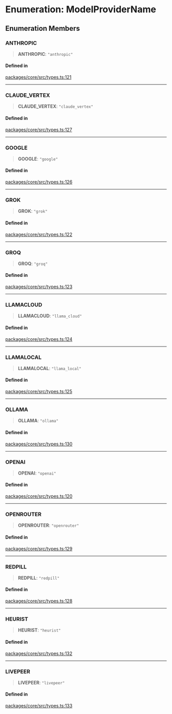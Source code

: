 # Enumeration: ModelProviderName

## Enumeration Members

### ANTHROPIC

> **ANTHROPIC**: `"anthropic"`

#### Defined in

[packages/core/src/types.ts:121](https://github.com/elizaos/eliza/blob/7fcf54e7fb2ba027d110afcc319c0b01b3f181dc/packages/core/src/types.ts#L121)

---

### CLAUDE_VERTEX

> **CLAUDE_VERTEX**: `"claude_vertex"`

#### Defined in

[packages/core/src/types.ts:127](https://github.com/elizaos/eliza/blob/7fcf54e7fb2ba027d110afcc319c0b01b3f181dc/packages/core/src/types.ts#L127)

---

### GOOGLE

> **GOOGLE**: `"google"`

#### Defined in

[packages/core/src/types.ts:126](https://github.com/elizaos/eliza/blob/7fcf54e7fb2ba027d110afcc319c0b01b3f181dc/packages/core/src/types.ts#L126)

---

### GROK

> **GROK**: `"grok"`

#### Defined in

[packages/core/src/types.ts:122](https://github.com/elizaos/eliza/blob/7fcf54e7fb2ba027d110afcc319c0b01b3f181dc/packages/core/src/types.ts#L122)

---

### GROQ

> **GROQ**: `"groq"`

#### Defined in

[packages/core/src/types.ts:123](https://github.com/elizaos/eliza/blob/7fcf54e7fb2ba027d110afcc319c0b01b3f181dc/packages/core/src/types.ts#L123)

---

### LLAMACLOUD

> **LLAMACLOUD**: `"llama_cloud"`

#### Defined in

[packages/core/src/types.ts:124](https://github.com/elizaos/eliza/blob/7fcf54e7fb2ba027d110afcc319c0b01b3f181dc/packages/core/src/types.ts#L124)

---

### LLAMALOCAL

> **LLAMALOCAL**: `"llama_local"`

#### Defined in

[packages/core/src/types.ts:125](https://github.com/elizaos/eliza/blob/7fcf54e7fb2ba027d110afcc319c0b01b3f181dc/packages/core/src/types.ts#L125)

---

### OLLAMA

> **OLLAMA**: `"ollama"`

#### Defined in

[packages/core/src/types.ts:130](https://github.com/elizaos/eliza/blob/7fcf54e7fb2ba027d110afcc319c0b01b3f181dc/packages/core/src/types.ts#L130)

---

### OPENAI

> **OPENAI**: `"openai"`

#### Defined in

[packages/core/src/types.ts:120](https://github.com/elizaos/eliza/blob/7fcf54e7fb2ba027d110afcc319c0b01b3f181dc/packages/core/src/types.ts#L120)

---

### OPENROUTER

> **OPENROUTER**: `"openrouter"`

#### Defined in

[packages/core/src/types.ts:129](https://github.com/elizaos/eliza/blob/7fcf54e7fb2ba027d110afcc319c0b01b3f181dc/packages/core/src/types.ts#L129)

---

### REDPILL

> **REDPILL**: `"redpill"`

#### Defined in

[packages/core/src/types.ts:128](https://github.com/elizaos/eliza/blob/7fcf54e7fb2ba027d110afcc319c0b01b3f181dc/packages/core/src/types.ts#L128)

---

### HEURIST

> **HEURIST**: `"heurist"`

#### Defined in

[packages/core/src/types.ts:132](https://github.com/elizaos/eliza/blob/4d1e66cbf7deea87a8a67525670a963cd00108bc/packages/core/src/types.ts#L132)

---

### LIVEPEER

> **LIVEPEER**: `"livepeer"`

#### Defined in

[packages/core/src/types.ts:133](https://github.com/elizaos/eliza/blob/4d1e66cbf7deea87a8a67525670a963cd00108bc/packages/core/src/types.ts#L133)
